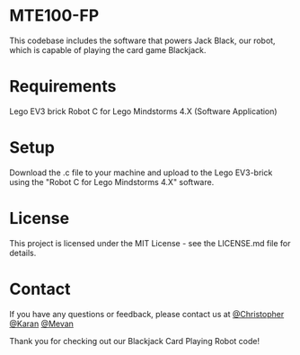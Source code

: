 # MTE100-FP

This codebase includes the software that powers Jack Black, our robot, which is capable of playing the card game Blackjack.

# Requirements
Lego EV3 brick
Robot C for Lego Mindstorms 4.X (Software Application)

# Setup
Download the .c file to your machine and upload to the Lego EV3-brick using the "Robot C for Lego Mindstorms 4.X" software.

# License
This project is licensed under the MIT License - see the LICENSE.md file for details.

# Contact
If you have any questions or feedback, please contact us at [@Christopher](mailto:crkoochi@uwaterloo.ca) [@Karan](mailto:k34kapoo@uwaterloo.ca) [@Mevan](mailto:mtfsolan@uwaterloo.ca)

Thank you for checking out our Blackjack Card Playing Robot code!
